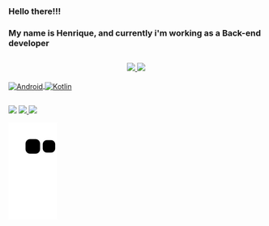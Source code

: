 ### Hello there!!!

<h3>My name is Henrique, and currently i'm working as a Back-end developer</h3>

##

<div align="center">
  <a href="https://github.com/HenriqueAKruger">
  <img height="180em" src="https://github-readme-stats.vercel.app/api?username=HenriqueAKruger&show_icons=true&theme=dark&include_all_commits=true&count_private=true"/>
  <img height="180em" src="https://github-readme-stats.vercel.app/api/top-langs/?username=HenriqueAKruger&layout=compact&langs_count=7&theme=dark"/>
</div>
  
<div style="display: inline_block"><br>
  <img align="center" alt="Android" height="70" width="70" src="https://cdn.jsdelivr.net/gh/devicons/devicon/icons/android/android-plain.svg">
  <img align="center" alt="Kotlin" height="70" width="70" src="https://cdn.jsdelivr.net/gh/devicons/devicon/icons/kotlin/kotlin-original.svg">
</div>
  
  ##
 
<div> 
  <a href="https://www.linkedin.com/in/henrique-adami-kr%C3%BCger-0a5524214/" target="_blank"><img src="https://img.shields.io/badge/-LinkedIn-%230077B5?style=for-the-badge&logo=linkedin&logoColor=white" target="_blank"></a> 
  <a href = "mailto:ike_ak29@hotmail.com"><img src="https://img.shields.io/badge/Microsoft_Outlook-0078D4?style=for-the-badge&logo=microsoft-outlook&logoColor=white" target="_blank">  </a>
  <a href="https://instagram.com/henriqueak_" target="_blank"><img src="https://img.shields.io/badge/-Instagram-%23E4405F?style=for-the-badge&logo=instagram&logoColor=white" target="_blank"></a>

  ![Snake animation](https://github.com/HenriqueAKruger/HenriqueAKruger/blob/output/github-contribution-grid-snake.svg)
 
</div>
